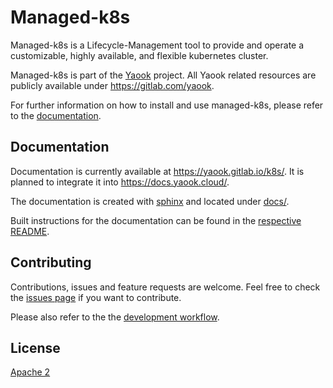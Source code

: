 # Managed-k8s

Managed-k8s is a Lifecycle-Management tool to provide and operate a customizable, highly available, and flexible kubernetes cluster.

Managed-k8s is part of the [Yaook](https://yaook.cloud) project. All Yaook related resources are publicly available under https://gitlab.com/yaook.

For further information on how to install and use managed-k8s, please refer to the [documentation](#documentation).

## Documentation

Documentation is currently available at https://yaook.gitlab.io/k8s/. It is planned to integrate it into https://docs.yaook.cloud/.

The documentation is created with [sphinx](https://www.sphinx-doc.org/en/master/) and located under [docs/](docs/).

Built instructions for the documentation can be found in the [respective README](docs/README.md).

## Contributing

Contributions, issues and feature requests are welcome.
Feel free to check the [issues page](https://gitlab.com/yaook/k8s/-/issues) if you want to contribute.

Please also refer to the the [development workflow](https://gitlab.com/yaook/meta/-/wikis/Development-Workflow).

## License

[Apache 2](LICENSE.txt)
